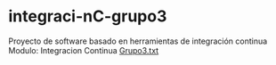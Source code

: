 # integraci-nC-grupo3
Proyecto de software basado en herramientas de integración continua
Modulo: Integracion Continua
[Grupo3.txt](https://github.com/Eider2022/integraci-nC-grupo3/files/8806401/Grupo3.txt)
